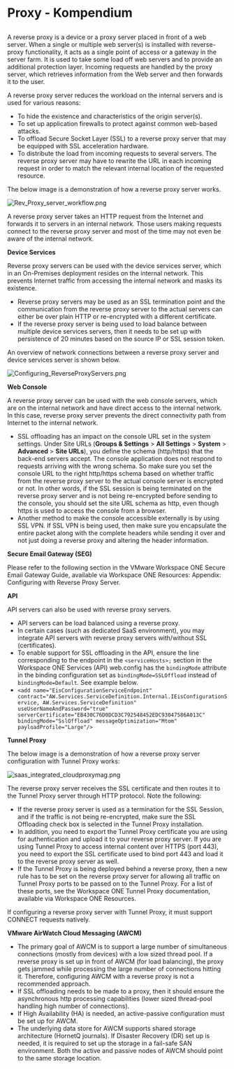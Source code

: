 # Proxy - Kompendium

##

A reverse proxy is a device or a proxy server placed in front of a web server. When a single or multiple web server(s) is installed with reverse-proxy functionality, it acts as a single point of access or a gateway in the server farm. It is used to take some load off web servers and to provide an additional protection layer. Incoming requests are handled by the proxy server, which retrieves information from the Web server and then forwards it to the user.

A reverse proxy server reduces the workload on the internal servers and is used for various reasons:

* To hide the existence and characteristics of the origin server(s).
* To set up application firewalls to protect against common web-based attacks.
* To offload Secure Socket Layer (SSL)  to a reverse proxy server that may be equipped with SSL acceleration hardware.
* To distribute the load from incoming requests to several servers. The reverse proxy server may have to rewrite the URL in each incoming request in order to match the relevant internal location of the requested resource.

The below image is a demonstration of how a reverse proxy server works.

![Rev\_Proxy\_server\_workflow.png](https://kb.vmware.com/servlet/rtaImage?eid=ka0f4000000OPEF\&feoid=00Nf400000Tyi5C\&refid=0EMf4000001jG2N)

A reverse proxy server takes an HTTP request from the Internet and forwards it to servers in an internal network. Those users making requests connect to the reverse proxy server and most of the time may not even be aware of the internal network.



**Device Services**

Reverse proxy servers can be used with the device services server, which in an On-Premises deployment resides on the internal network. This prevents Internet traffic from accessing the internal network and masks its existence.

* Reverse proxy servers may be used as an SSL termination point and the communication from the reverse proxy server to the actual servers can either be over plain HTTP or re-encrypted with a different certificate.
* If the reverse proxy server is being used to load balance between multiple device services servers, then it needs to be set up with persistence of 20 minutes based on the source IP or SSL session token.

An overview of network connections between a reverse proxy server and device services server is shown below.

![Configuring\_ReverseProxyServers.png](https://kb.vmware.com/servlet/rtaImage?eid=ka0f4000000OPEF\&feoid=00Nf400000Tyi5C\&refid=0EMf4000001jG2I)

**Web Console**

A reverse proxy server can be used with the web console servers, which are on the internal network and have direct access to the internal network. In this case, reverse proxy server prevents the direct connectivity path from Internet to the internal network.

* SSL offloading has an impact on the console URL set in the system settings. Under Site URLs (**Groups & Settings** > **All Settings** > **System** > **Advanced** > **Site URLs**), you define the schema (http/https) that the back-end servers accept. The console application does not respond to requests arriving with the wrong schema. So make sure you set the console URL to the right http/https schema based on whether traffic from the reverse proxy server to the actual console server is encrypted or not. In other words, if the SSL session is being terminated on the reverse proxy server and is not being re-encrypted before sending to the console, you should set the site URL schema as http, even though https is used to access the console from a browser.
* Another method to make the console accessible externally is by using SSL VPN. If SSL VPN is being used, then make sure you encapsulate the entire packet along with the complete headers while sending it over and not just doing a reverse proxy and altering the header information.

**Secure Email Gateway (SEG)**

Please refer to the following section in the VMware Workspace ONE Secure Email Gateway Guide, available via Workspace ONE Resources: Appendix: Configuring with Reverse Proxy Server.

**API**

API servers can also be used with reverse proxy servers.

* API servers can be load balanced using a reverse proxy.
* In certain cases (such as dedicated  SaaS environment), you may integrate API servers with reverse proxy servers with/without SSL (certificates).
* To enable support for SSL offloading in the API, ensure the line corresponding to the endpoint in the `<serviceHosts>;` section in the Workspace ONE Services (API) web.config has the `bindingMode` attribute in the binding configuration set as `bindingMode=SSLOffload` instead of `bindingMode=Default`. See example below.
* `<add name="EisConfigurationServiceEndpoint" contract="AW.Services.ServiceDefinition.Internal.IEisConfigurationService, AW.Services.ServiceDefinition" useUserNameAndPassword="true" serverCertificate="EB430C76D0DCD3C792548452EDC93047586A013C" bindingMode="SslOffload" messageOptimization="Mtom" payloadProfile="Large"/>`

&#x20;

**Tunnel Proxy**

The below image is a demonstration of how a reverse proxy server configuration with Tunnel Proxy works:

![saas\_integrated\_cloudproxymag.png](https://kb.vmware.com/servlet/rtaImage?eid=ka0f4000000OPEF\&feoid=00Nf400000Tyi5C\&refid=0EMf4000001jG2K)

The reverse proxy server receives the SSL certificate and then routes it to the Tunnel Proxy server through HTTP protocol. Note the following:

* If the reverse proxy server is used as a termination for the SSL Session, and if the traffic is not being re-encrypted, make sure the SSL Offloading check box is selected in the Tunnel Proxy installation.
* In addition, you need to export the Tunnel Proxy certificate you are using for authentication and upload it to your reverse proxy server. If you are using Tunnel Proxy to access internal content over HTTPS (port 443), you need to export the SSL certificate used to bind port 443 and load it to the reverse proxy server as well.
* If the Tunnel Proxy is being deployed behind a reverse proxy, then a new rule has to be set on the reverse proxy server for allowing all traffic on Tunnel Proxy ports to be passed on to the Tunnel Proxy. For a list of these ports, see the Workspace ONE Tunnel Proxy documentation, available via Workspace ONE Resources.

If configuring a reverse proxy server with Tunnel Proxy, it must support CONNECT requests natively.

**VMware AirWatch Cloud Messaging (AWCM)**

* The primary goal of AWCM is to support a large number of simultaneous connections (mostly from devices) with a low sized thread pool. If a reverse proxy is set up in front of AWCM (for load balancing), the proxy gets jammed while processing the large number of connections hitting it. Therefore, configuring AWCM with a reverse proxy is not a recommended approach.
* If SSL offloading needs to be made to a proxy, then it should ensure the asynchronous http processing capabilities (lower sized thread-pool handling high number of connections).
* If High Availability (HA) is needed, an active-passive configuration must be set up for AWCM.
* The underlying data store for AWCM supports shared storage architecture (HornetQ journals). If Disaster Recovery (DR) set up is needed, it is required to set up the storage in a fail-safe SAN environment. Both the active and passive nodes of AWCM should point to the same storage location.


